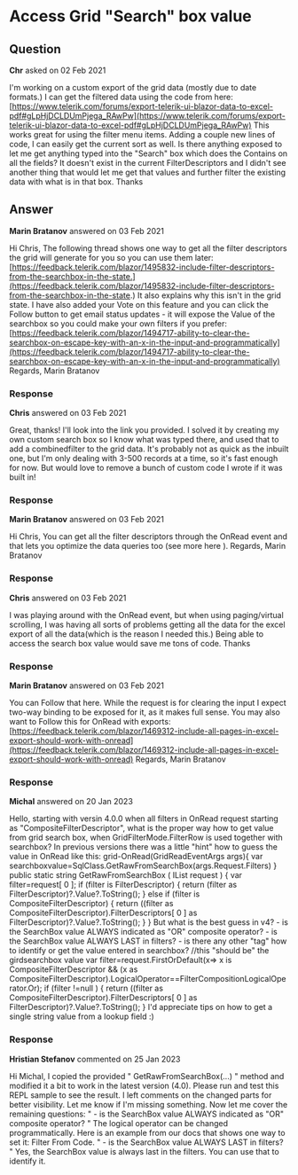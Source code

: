 # Access Grid "Search" box value

## Question

**Chr** asked on 02 Feb 2021

I'm working on a custom export of the grid data (mostly due to date formats.) I can get the filtered data using the code from here: [https://www.telerik.com/forums/export-telerik-ui-blazor-data-to-excel-pdf#gLpHjDCLDUmPjega_RAwPw](https://www.telerik.com/forums/export-telerik-ui-blazor-data-to-excel-pdf#gLpHjDCLDUmPjega_RAwPw) This works great for using the filter menu items. Adding a couple new lines of code, I can easily get the current sort as well. Is there anything exposed to let me get anything typed into the "Search" box which does the Contains on all the fields? It doesn't exist in the current FilterDescriptors and I didn't see another thing that would let me get that values and further filter the existing data with what is in that box. Thanks

## Answer

**Marin Bratanov** answered on 03 Feb 2021

Hi Chris, The following thread shows one way to get all the filter descriptors the grid will generate for you so you can use them later: [https://feedback.telerik.com/blazor/1495832-include-filter-descriptors-from-the-searchbox-in-the-state.](https://feedback.telerik.com/blazor/1495832-include-filter-descriptors-from-the-searchbox-in-the-state.) It also explains why this isn't in the grid state. I have also added your Vote on this feature and you can click the Follow button to get email status updates - it will expose the Value of the searchbox so you could make your own filters if you prefer: [https://feedback.telerik.com/blazor/1494717-ability-to-clear-the-searchbox-on-escape-key-with-an-x-in-the-input-and-programmatically](https://feedback.telerik.com/blazor/1494717-ability-to-clear-the-searchbox-on-escape-key-with-an-x-in-the-input-and-programmatically) Regards, Marin Bratanov

### Response

**Chris** answered on 03 Feb 2021

Great, thanks! I'll look into the link you provided. I solved it by creating my own custom search box so I know what was typed there, and used that to add a combinedfilter to the grid data. It's probably not as quick as the inbuilt one, but I'm only dealing with 3-500 records at a time, so it's fast enough for now. But would love to remove a bunch of custom code I wrote if it was built in!

### Response

**Marin Bratanov** answered on 03 Feb 2021

Hi Chris, You can get all the filter descriptors through the OnRead event and that lets you optimize the data queries too (see more here ). Regards, Marin Bratanov

### Response

**Chris** answered on 03 Feb 2021

I was playing around with the OnRead event, but when using paging/virtual scrolling, I was having all sorts of problems getting all the data for the excel export of all the data(which is the reason I needed this.) Being able to access the search box value would save me tons of code. Thanks

### Response

**Marin Bratanov** answered on 03 Feb 2021

You can Follow that here. While the request is for clearing the input I expect two-way binding to be exposed for it, as it makes full sense. You may also want to Follow this for OnRead with exports: [https://feedback.telerik.com/blazor/1469312-include-all-pages-in-excel-export-should-work-with-onread](https://feedback.telerik.com/blazor/1469312-include-all-pages-in-excel-export-should-work-with-onread) Regards, Marin Bratanov

### Response

**Michal** answered on 20 Jan 2023

Hello, starting with versin 4.0.0 when all filters in OnRead request starting as "CompositeFilterDescriptor", what is the proper way how to get value from grid search box, when GridFilterMode.FilterRow is used together with searchbox? In previous versions there was a little "hint" how to guess the value in OnRead like this: grid-OnRead(GridReadEventArgs args){ var searchboxvalue=SqlClass.GetRawFromSearchBox(args.Request.Filters)
} public static string GetRawFromSearchBox ( IList<IFilterDescriptor> request ) { var filter=request[ 0 ]; if (filter is FilterDescriptor)
{ return (filter as FilterDescriptor)?.Value?.ToString();
} else if (filter is CompositeFilterDescriptor)
{ return ((filter as CompositeFilterDescriptor).FilterDescriptors[ 0 ] as FilterDescriptor)?.Value?.ToString();
}
} But what is the best guess in v4? - is the SearchBox value ALWAYS indicated as "OR" composite operator? - is the SearchBox value ALWAYS LAST in filters? - is there any other "tag" how to identify or get the value entered in searchbox? //this "should be" the girdsearchbox value var filter=request.FirstOrDefault(x=> x is CompositeFilterDescriptor && (x as CompositeFilterDescriptor).LogicalOperator==FilterCompositionLogicalOperator.Or); if (filter !=null )
{ return ((filter as CompositeFilterDescriptor).FilterDescriptors[ 0 ] as FilterDescriptor)?.Value?.ToString();
} I'd appreciate tips on how to get a single string value from a lookup field :)

### Response

**Hristian Stefanov** commented on 25 Jan 2023

Hi Michal, I copied the provided " GetRawFromSearchBox(...) " method and modified it a bit to work in the latest version (4.0). Please run and test this REPL sample to see the result. I left comments on the changed parts for better visibility. Let me know if I'm missing something. Now let me cover the remaining questions: " - is the SearchBox value ALWAYS indicated as "OR" composite operator? " The logical operator can be changed programmatically. Here is an example from our docs that shows one way to set it: Filter From Code. " - is the SearchBox value ALWAYS LAST in filters? " Yes, the SearchBox value is always last in the filters. You can use that to identify it.
